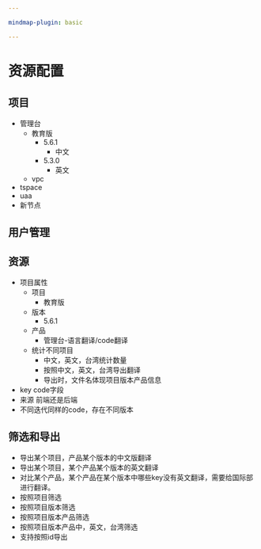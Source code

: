 ```yaml
---

mindmap-plugin: basic

---
```


# 资源配置

## 项目
- 管理台
    - 教育版
        - 5.6.1
            - 中文
        - 5.3.0
            - 英文
    - vpc
- tspace
- uaa
- 新节点

## 用户管理

## 资源
- 项目属性
    - 项目
        - 教育版
    - 版本
        - 5.6.1
    - 产品
        - 管理台-语言翻译/code翻译
    - 统计不同项目
        - 中文，英文，台湾统计数量
        - 按照中文，英文，台湾导出翻译
        - 导出时，文件名体现项目版本产品信息
- key code字段
- 来源 前端还是后端
- 不同迭代同样的code，存在不同版本

## 筛选和导出
- 导出某个项目，产品某个版本的中文版翻译
- 导出某个项目，某个产品某个版本的英文翻译
- 对比某个产品，某个产品在某个版本中哪些key没有英文翻译，需要给国际部进行翻译。
- 按照项目筛选
- 按照项目版本筛选
- 按照项目版本产品筛选
- 按照项目版本产品中，英文，台湾筛选
- 支持按照id导出